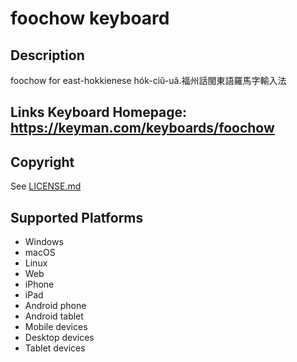 foochow keyboard
==============

Description
-----------
foochow for east-hokkienese hók-ciŭ-uâ.福州話閩東語羅馬字輸入法

Links
Keyboard Homepage: https://keyman.com/keyboards/foochow
-----

Copyright
---------
See [LICENSE.md](LICENSE.md)

Supported Platforms
-------------------
 * Windows
 * macOS
 * Linux
 * Web
 * iPhone
 * iPad
 * Android phone
 * Android tablet
 * Mobile devices
 * Desktop devices
 * Tablet devices

